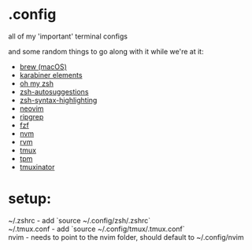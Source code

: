 # .config
all of my 'important' terminal configs

and some random things to go along with it while we're at it:

* [brew (macOS)](https://brew.sh)
* [karabiner elements](https://karabiner-elements.pqrs.org)
* [oh my zsh](https://ohmyz.sh)
* [zsh-autosuggestions](https://github.com/zsh-users/zsh-autosuggestions)
* [zsh-syntax-highlighting](https://github.com/zsh-users/zsh-syntax-highlighting)
* [neovim](https://github.com/neovim/neovim)
* [ripgrep](https://github.com/BurntSushi/ripgrep) 
* [fzf](https://github.com/junegunn/fzf)
* [nvm](https://github.com/nvm-sh/nvm)
* [rvm](https://rvm.io)
* [tmux](https://github.com/tmux/tmux)
* [tpm](https://github.com/tmux-plugins/tpm)
* [tmuxinator](https://github.com/tmuxinator/tmuxinator)

<h1>setup:</h1>
~/.zshrc - add `source ~/.config/zsh/.zshrc`<br/>
~/.tmux.conf - add `source ~/.config/tmux/.tmux.conf`<br/>
nvim - needs to point to the nvim folder, should default to ~/.config/nvim<br/>
